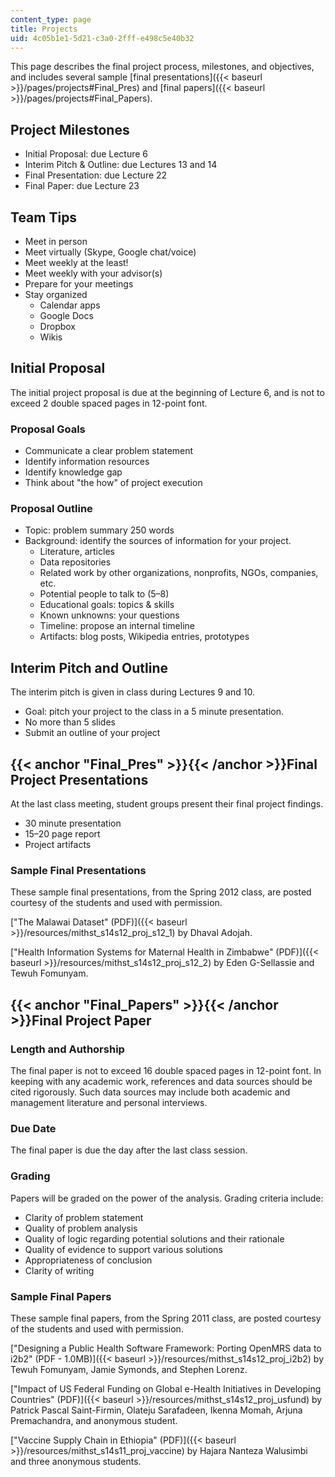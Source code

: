 ```yaml
---
content_type: page
title: Projects
uid: 4c05b1e1-5d21-c3a0-2fff-e498c5e40b32
---
```


This page describes the final project process, milestones, and objectives, and includes several sample [final presentations]({{< baseurl >}}/pages/projects#Final_Pres) and [final papers]({{< baseurl >}}/pages/projects#Final_Papers).

Project Milestones
------------------

*   Initial Proposal: due Lecture 6
*   Interim Pitch & Outline: due Lectures 13 and 14
*   Final Presentation: due Lecture 22
*   Final Paper: due Lecture 23

Team Tips
---------

*   Meet in person
*   Meet virtually (Skype, Google chat/voice)
*   Meet weekly at the least!
*   Meet weekly with your advisor(s)
*   Prepare for your meetings
*   Stay organized
    *   Calendar apps
    *   Google Docs
    *   Dropbox
    *   Wikis

Initial Proposal
----------------

The initial project proposal is due at the beginning of Lecture 6, and is not to exceed 2 double spaced pages in 12-point font.

### Proposal Goals

*   Communicate a clear problem statement
*   Identify information resources
*   Identify knowledge gap
*   Think about "the how" of project execution

### Proposal Outline

*   Topic: problem summary 250 words
*   Background: identify the sources of information for your project.
    *   Literature, articles
    *   Data repositories
    *   Related work by other organizations, nonprofits, NGOs, companies, etc.
    *   Potential people to talk to (5–8)
    *   Educational goals: topics & skills
    *   Known unknowns: your questions
    *   Timeline: propose an internal timeline
    *   Artifacts: blog posts, Wikipedia entries, prototypes

Interim Pitch and Outline
-------------------------

The interim pitch is given in class during Lectures 9 and 10.

*   Goal: pitch your project to the class in a 5 minute presentation.
*   No more than 5 slides
*   Submit an outline of your project

{{< anchor "Final_Pres" >}}{{< /anchor >}}Final Project Presentations
---------------------------------------------------------------------

At the last class meeting, student groups present their final project findings.

*   30 minute presentation
*   15–20 page report
*   Project artifacts

### Sample Final Presentations

These sample final presentations, from the Spring 2012 class, are posted courtesy of the students and used with permission.

["The Malawai Dataset" (PDF)]({{< baseurl >}}/resources/mithst_s14s12_proj_s12_1) by Dhaval Adojah.

["Health Information Systems for Maternal Health in Zimbabwe" (PDF)]({{< baseurl >}}/resources/mithst_s14s12_proj_s12_2) by Eden G-Sellassie and Tewuh Fomunyam.

{{< anchor "Final_Papers" >}}{{< /anchor >}}Final Project Paper
---------------------------------------------------------------

### Length and Authorship

The final paper is not to exceed 16 double spaced pages in 12-point font. In keeping with any academic work, references and data sources should be cited rigorously. Such data sources may include both academic and management literature and personal interviews.

### Due Date

The final paper is due the day after the last class session.

### Grading

Papers will be graded on the power of the analysis. Grading criteria include:

*   Clarity of problem statement
*   Quality of problem analysis
*   Quality of logic regarding potential solutions and their rationale
*   Quality of evidence to support various solutions
*   Appropriateness of conclusion
*   Clarity of writing

### Sample Final Papers

These sample final papers, from the Spring 2011 class, are posted courtesy of the students and used with permission.

["Designing a Public Health Software Framework: Porting OpenMRS data to i2b2" (PDF - 1.0MB)]({{< baseurl >}}/resources/mithst_s14s12_proj_i2b2) by Tewuh Fomunyam, Jamie Symonds, and Stephen Lorenz.

["Impact of US Federal Funding on Global e-Health Initiatives in Developing Countries" (PDF)]({{< baseurl >}}/resources/mithst_s14s12_proj_usfund) by Patrick Pascal Saint-Firmin, Olateju Sarafadeen, Ikenna Momah, Arjuna Premachandra, and anonymous student.

["Vaccine Supply Chain in Ethiopia" (PDF)]({{< baseurl >}}/resources/mithst_s14s11_proj_vaccine) by Hajara Nanteza Walusimbi and three anonymous students.